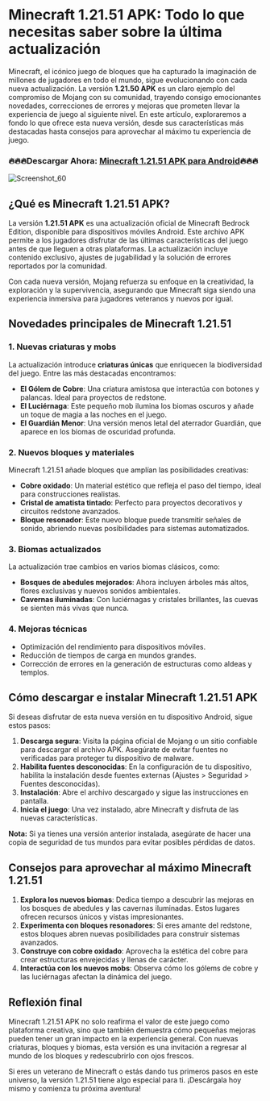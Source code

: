 # Minecraft 1.21.51 APK: Todo lo que necesitas saber sobre la última actualización

Minecraft, el icónico juego de bloques que ha capturado la imaginación de millones de jugadores en todo el mundo, sigue evolucionando con cada nueva actualización. La versión **1.21.50 APK** es un claro ejemplo del compromiso de Mojang con su comunidad, trayendo consigo emocionantes novedades, correcciones de errores y mejoras que prometen llevar la experiencia de juego al siguiente nivel. En este artículo, exploraremos a fondo lo que ofrece esta nueva versión, desde sus características más destacadas hasta consejos para aprovechar al máximo tu experiencia de juego.

### 🔥🔥🔥Descargar Ahora: [Minecraft 1.21.51 APK para Android](https://shorturl.at/SRIhE)🔥🔥🔥
![Screenshot_60](https://github.com/user-attachments/assets/bf72a604-05d8-4e2f-b58d-3886f637149b)

## **¿Qué es Minecraft 1.21.51 APK?**

La versión **1.21.51 APK** es una actualización oficial de Minecraft Bedrock Edition, disponible para dispositivos móviles Android. Este archivo APK permite a los jugadores disfrutar de las últimas características del juego antes de que lleguen a otras plataformas. La actualización incluye contenido exclusivo, ajustes de jugabilidad y la solución de errores reportados por la comunidad.

Con cada nueva versión, Mojang refuerza su enfoque en la creatividad, la exploración y la supervivencia, asegurando que Minecraft siga siendo una experiencia inmersiva para jugadores veteranos y nuevos por igual.

## **Novedades principales de Minecraft 1.21.51**

### 1. **Nuevas criaturas y mobs**
La actualización introduce **criaturas únicas** que enriquecen la biodiversidad del juego. Entre las más destacadas encontramos:

- **El Gólem de Cobre**: Una criatura amistosa que interactúa con botones y palancas. Ideal para proyectos de redstone.
- **El Luciérnaga**: Este pequeño mob ilumina los biomas oscuros y añade un toque de magia a las noches en el juego.
- **El Guardián Menor**: Una versión menos letal del aterrador Guardián, que aparece en los biomas de oscuridad profunda.

### 2. **Nuevos bloques y materiales**
Minecraft 1.21.51 añade bloques que amplían las posibilidades creativas:

- **Cobre oxidado**: Un material estético que refleja el paso del tiempo, ideal para construcciones realistas.
- **Cristal de amatista tintado**: Perfecto para proyectos decorativos y circuitos redstone avanzados.
- **Bloque resonador**: Este nuevo bloque puede transmitir señales de sonido, abriendo nuevas posibilidades para sistemas automatizados.

### 3. **Biomas actualizados**
La actualización trae cambios en varios biomas clásicos, como:

- **Bosques de abedules mejorados**: Ahora incluyen árboles más altos, flores exclusivas y nuevos sonidos ambientales.
- **Cavernas iluminadas**: Con luciérnagas y cristales brillantes, las cuevas se sienten más vivas que nunca.

### 4. **Mejoras técnicas**
- Optimización del rendimiento para dispositivos móviles.
- Reducción de tiempos de carga en mundos grandes.
- Corrección de errores en la generación de estructuras como aldeas y templos.

## **Cómo descargar e instalar Minecraft 1.21.51 APK**

Si deseas disfrutar de esta nueva versión en tu dispositivo Android, sigue estos pasos:

1. **Descarga segura**: Visita la página oficial de Mojang o un sitio confiable para descargar el archivo APK. Asegúrate de evitar fuentes no verificadas para proteger tu dispositivo de malware.
2. **Habilita fuentes desconocidas**: En la configuración de tu dispositivo, habilita la instalación desde fuentes externas (Ajustes > Seguridad > Fuentes desconocidas).
3. **Instalación**: Abre el archivo descargado y sigue las instrucciones en pantalla.
4. **Inicia el juego**: Una vez instalado, abre Minecraft y disfruta de las nuevas características.

**Nota:** Si ya tienes una versión anterior instalada, asegúrate de hacer una copia de seguridad de tus mundos para evitar posibles pérdidas de datos.

## **Consejos para aprovechar al máximo Minecraft 1.21.51**

1. **Explora los nuevos biomas**: Dedica tiempo a descubrir las mejoras en los bosques de abedules y las cavernas iluminadas. Estos lugares ofrecen recursos únicos y vistas impresionantes.
2. **Experimenta con bloques resonadores**: Si eres amante del redstone, estos bloques abren nuevas posibilidades para construir sistemas avanzados.
3. **Construye con cobre oxidado**: Aprovecha la estética del cobre para crear estructuras envejecidas y llenas de carácter.
4. **Interactúa con los nuevos mobs**: Observa cómo los gólems de cobre y las luciérnagas afectan la dinámica del juego.

## **Reflexión final**

Minecraft 1.21.51 APK no solo reafirma el valor de este juego como plataforma creativa, sino que también demuestra cómo pequeñas mejoras pueden tener un gran impacto en la experiencia general. Con nuevas criaturas, bloques y biomas, esta versión es una invitación a regresar al mundo de los bloques y redescubrirlo con ojos frescos.

Si eres un veterano de Minecraft o estás dando tus primeros pasos en este universo, la versión 1.21.51 tiene algo especial para ti. ¡Descárgala hoy mismo y comienza tu próxima aventura!
